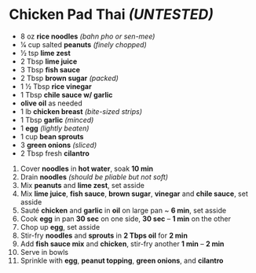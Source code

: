 # Chicken Pad Thai *(UNTESTED)*

* 8 oz **rice noodles** *(bahn pho or sen-mee)*
* 1⁄4 cup salted **peanuts** *(finely chopped)*
* 1⁄2 tsp **lime zest**
* 2 Tbsp **lime juice**
* 3 Tbsp **fish sauce**
* 2 Tbsp **brown sugar** *(packed)*
* 1 1⁄2 Tbsp **rice vinegar**
* 1 Tbsp **chile sauce w/ garlic**
* **olive oil** as needed
* 1 lb **chicken breast** *(bite-sized strips)*
* 1 Tbsp **garlic** *(minced)*
* 1 **egg** *(lightly beaten)*
* 1 cup **bean sprouts**
* 3 **green onions** *(sliced)*
* 2 Tbsp fresh **cilantro**

1. Cover **noodles** in **hot water**, soak **10 min**
1. Drain **noodles** *(should be pliable but not soft)*
1. Mix **peanuts** and **lime zest**, set asside
1. Mix **lime juice**, **fish sauce**, **brown sugar**, **vinegar** and **chile sauce**, set asside
1. Sauté **chicken** and **garlic** in **oil** on large pan ~ **6 min**, set asside
1. Cook **egg** in pan **30 sec** on one side, **30 sec** – **1 min** on the other
1. Chop up **egg**, set asside
1. Stir-fry **noodles** and **sprouts** in **2 Tbps oil** for **2 min**
1. Add **fish sauce mix** and **chicken**, stir-fry another **1 min** – **2 min**
1. Serve in bowls
1. Sprinkle with **egg**, **peanut topping**, **green onions**, and **cilantro**
